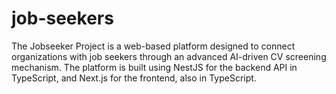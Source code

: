 # job-seekers
The Jobseeker Project is a web-based platform designed to connect organizations with job seekers through an advanced AI-driven CV screening mechanism. The platform is built using NestJS for the backend API in TypeScript, and Next.js for the frontend, also in TypeScript.
